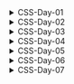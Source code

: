<details>
<summary>CSS-Day-01</summary>

### Topic:
01.	Introduction to CSS and Syntax Explanations
02.	Different Ways to Add Styles
03.	Comments
04.	Colors (Named Colors, RGB, HEX, HSL, RGBA and HSLA)
05.	Background Colors
06.	Margins
07.	Padding
08.	Units
09.	Height and Width
10.	Borders
11.	CSS Box Model

CSS(**Cascading Style Sheets**) Introduction:

inline css:

```html
<body>
    <!-- * inline way -->
    <h1 style="color:red">Lorem ipsum dolor sit amet consectetur Voluptate</h1>
</body>
```

internal css:

```html
<!DOCTYPE html>
<html lang="en">

<head>
    <meta charset="UTF-8">
    <meta http-equiv="X-UA-Compatible" content="IE=edge">
    <meta name="viewport" content="width=device-width, initial-scale=1.0">
    <title>CSS Introduction</title>
    <!-- * internal way -->
    <style>
        p {
            color: aquamarine;
        }
    </style>
</head>

<body>

    <p>Author: Reporter A | Published: 03 March 2026</p>

</body>

</html>
```

external css:

```html
<!DOCTYPE html>
<html lang="en">

<head>
    <meta charset="UTF-8">
    <meta http-equiv="X-UA-Compatible" content="IE=edge">
    <meta name="viewport" content="width=device-width, initial-scale=1.0">
    <title>CSS Introduction</title>
    <!-- * external way  -->
    <link rel="stylesheet" href="style.css">
</head>

<body>
    <h2>Similique Dolore Sint</h2
</body>

</html>
```

color scheme:

```
rgb(red,green,blue)
rgba(red,green,blue,alpha)

Hex Color #rrggbb
Double hex can be used once:
#aaffbb --> #afb

hls(hue,lightness,saturation)
```

coloring tag:

```css
h2{
    color: rgb(21, 255, 0);
    background-color:antiquewhite;
}
```

coloring id:

```css
#author-date{
    color: rgb(128, 0, 43);
    background-color: black;
}
```

coloring class:

```css
.color-paragraph {
    color: crimson;
}
```

styling specific text from a big paragraph <span> is used:

decending selector:

```css
p span {
    color: blueviolet;
}
```

```html
<p >Lorem ipsum dolor sit amet consectetur adipisicing elit. Accusantium optio exercitationem eius, inventore
        asperiores rerum perferendis, voluptate aspernatur, molestiae consectetur voluptates architecto nam animi dicta
        excepturi similique dolore sint. <span>"Nostrum?."</span> 
</p>
```

Margin in css:

```css
margin: 100px; /*four sides*/ 
margin: 100px 10px; /*top-bottom left-right; */
margin: 200px 100px 300px 50px; /*top-right-bottom-left  */
```

CSS box Model from Inspect
</details>

<details>
<summary>CSS-Day-02</summary>

### Topic:
12.	Outline
13.	Typography (Color, Background Color, Alignment, Decoration, Transformation and Spacing)
14.	Fonts (Font Family, Font Style, Font Size and Google Fonts)
15.	Font Awesome Icons
16.	Links
17.	Buttons
18.	Homework - 04: Create 10 Awesome Buttons and A List
19.	Lists
20.	Display and Visibility 

Outline:

it is used outside design of the border:

```css
.container{
    width: 75%;
    background-color: hotpink;
    padding: 25px;
    margin: 50px;
    border: 5px solid black;
    border-radius: 20px 0 20px 0;
    outline: 5px dashed blue;
    outline-offset: 10px;
}
```

Default font size:

```css
.wrapper p{
    font-size: 1rem; or 16px
}
/* 1rem == 16px */
```

Pixel vs rem vs em

```
16px = 1rem
but for em it works different relatively to that selected tag:
example 
for p , 1em = 16px
for h1 it is different.
```

Block vs Inline element:

```
A block-level element always takes up the full width available.
example : <p>

An inline element only takes up as much width as necessary.
example : <a>
***margin works only left-right***
```

inline behave as block element—>inline-block element:

```css
display: inline-block
```

Importing google font:

```css
/* select font and copy import code */
<style> @import url('https://fonts.googleapis.com/css2?family=Lato:wght@400;700;900&display=swap'); </style>
```

Link State:

```
1. Link
2. Visited
3. Active
4. Hover
```

pseudo class:

```css
a:link{
    
}
```
</details>

<details>
<summary>CSS-Day-03</summary>

### Topic:
21.	Max-Width, Min-Width, Max-Height and Min-Height
22.	Backgrounds (Image, Repeat, Size, Attachment and Position)
23.	Homework - 05: Create A Parallax Website
24.	Navigation Bar
25.	Homework - 06: Create 5 Navigation Bars

images:

```
*When an image is style with width it will auto resize height

```

view port height:

```css
.car-bg-container{
    background-image: url(https://images.unsplash.com/photo-1552176625-e47ff529b595?ixlib=rb-4.0.3&ixid=MnwxMjA3fDB8MHxwaG90by1wYWdlfHx8fGVufDB8fHx8&auto=format&fit=crop&w=869&q=80);
    width: 100%;
    height: 100vh; /* <--- */
}
```

parallax effect:

```css
.car-bg-container{
    width: 100%;
    height: 70vh;
    background-position: center;
    background-repeat: no-repeat;
    background-size: cover;
    /* background-size: contain; */
    background-attachment: fixed;  /*<---*/
}
```
</details>

<details>
<summary>CSS-Day-04</summary>

### Topic:
26.	Shadow Effects
27.	Text Effects
28.	Homework - 07: Create 3 Cards
29.	Tables
30.	Homework - 08: Create 2 Tables

Shadows:

```css
/* Mostly used for box */
/* box-shadow: x y blur colour; */
.box{
    width: 300px;
    height: 300px;
    background-color: aliceblue;
    box-shadow: 1px 1px 1px rgba(0,0,0,0.1);
    margin: 100px auto;
    border-radius: 10px;
}
```

neumorphism shadow:

```css
.neo-box{
    width: 300px;
    height: 300px;
    background-color: #e2ecee;
    margin: 100px auto;
    border-radius: 10px;
    box-shadow: 5px 5px 15px #e2ecee , -5px -5px 15px #e2ecee; /*note*/
}
/*first one will be darker , 2nd one will be lighter*/
```

Targeting nth child:

```css
tr{
    border-bottom: 1px solid rgba(0,0,0,0.1);
    cursor: pointer;
}
tr:nth-child(even){
    background-color: whitesmoke;
}
```

github:

```bash
#first time
git init
git add .
git commit -m "first commit"
git branch -M main
git remote add origin https....../name.git
git push -u origin main

#update time
git add .
git commit -m "update commit"
git push
```
</details>

<details>
<summary>CSS-Day-05</summary>

### Topic:
31.	Border Images
32.	Position and Z-Index
33.	Overflow
34.	Homework - 08: Create 2 Movie Cards

Position:

```css
1. Static - It is a default position of anything
2. Relative - position stay as it is
3. Absolute - it change its position
```

position change using position:

```css
.relative{
    width: 500px;
    height: 500px;
    background-color: crimson;
    position: relative;
}
.absolute{
    width: 100px;
    height: 100px;
    background-color: mediumturquoise;
    position: absolute;
    top: 50px;
}
```

Z index:

```css
/*it is used to make sure that the absolute element is on top of the relative element */
.relative{
    width: 500px;
    height: 500px;
    background-color: crimson;
    position: relative;
}
.absolute{
    width: 100px;
    height: 100px;
    background-color: mediumturquoise;
    position: absolute;
    top: 100px;
    left: 100px;
    z-index: 1; 
}
.absolute-2{
    width: 100px;
    height: 100px;
    background-color: purple;
    position: absolute;
    top: 150px;
    left: 150px;
}
```

Sticky Position:

```css
.logo h1{
    position: sticky;
    top: 0;
}
```

Box shadow:

```css
/* here box shadow contain {x} {y} {blur} {sprading area} {colour} */
.box-1{
    width: 500px;
    height: 500px;
    border-radius: 10px;
    background-color: rgb(0,174,214);
    margin: 100px auto;
    box-shadow: 5px 5px 20px 50px rgba(0,0,0,0.5);
}
```

neumorphism shadow inset:

```css
/*Shadow will look like inside*/
.box-2{
    width: 200px;
    height: 200px;
    border-radius: 10px;
    background-color: rgb(0,174,214);
    margin: auto;
    box-shadow: inset 5px 5px 20px rgb(2, 143, 175) , inset -5px -5px 20px rgb(9, 204, 248);
}
```

Zoom effect and Color change on hover:

```css
.card-image img:hover{
    transform: scale(1.1);
    filter: grayscale(1);
}
```

Transition:

```css
/* Transition effect declared in main class */
.card-details a{
    text-decoration: none;
    background-color: rgba(0,174,214,0.2);
    color: rgb(0,174,214);
    border-radius: 3px;
    font-size: 1.3em;
    text-transform: uppercase;
    font-weight: 600;
    letter-spacing: 3px;
    display: block;
    text-align: center;
    padding: 3px 0;
    margin-bottom: 30px;
    transition: 0.3s;  /* <-------- */
}
.card-details a:hover{
    background-color: rgb(0,174,214);
    color: white;
    letter-spacing: 8px;
}
.card-details a:active{
    background-color: rgba(0,174,214,0.8);
}
```

Font Awesome:

```bash
#font-awesome cdn:
https://cdnjs.cloudflare.com/ajax/libs/font-awesome/6.2.1/css/all.min.css
```

</details>

<details>
<summary>CSS-Day-06</summary>

### Topic:
35.	Combinators
36.	Pseudo-Classes
37.	Pseudo-Elements
38.	Transitions
39.	Homework - 09: Create 2 Navigation Bars Using Line Hover Effects

Positions revise:

```css
/*Sticky:*/
header{
    width: 100%;
    height: 100px;
    background-color: crimson;
    position: sticky;
    top: 0;
}
header h1{
    color: white;
    text-align: center;
}

/*Fixed - work on viewport*/
button{
    font-size: 2rem;
    padding: 10px;
    background-color: aqua;
    position: fixed;
}
```

Combinators:

```bash
#Descendant Combinator (.classname p) select every p
#Child combinator(.classname > p) select only direct child p
#General sibling combinator(.classname ~ p) select every sibling p
#Adjacent sibling combinator(.classname + p) select exactly p child **if other tag come first then won't work
```

Descendant Combinator:

```html
<body>
    <div class="container">
        <p>Direct Child</p>
        <h2>Direct Child</h2>
        <p>Direct Child</p>
        <p>Direct Child</p>

        <div class="banana">
            <h1>Not Direct Child</h1>
            <p>Not Direct Child</p>
        </div>

        <div class="orange">
            <h1>Not Direct Child</h1>
            <p>Not Direct Child</p>
        </div>

    </div>
</body>
```

Here I target p of container class but every non-direct child is effected which is called Descendant Combinator

```css
/* Descendant Combinator  */
.container p{
color: orange;
}
```

Child combinator targeting Direct child only (>):

```css
/* child combinator  */
.container > p {
    color: crimson;
}
```

General sibling combinator:

```css
/* General sibling combinator*/
h2 ~ p{
    color: blue;
}
```

Adjacent sibling combinator:

```css
h2 + p {
    color: green;
}
```

Link Psuedo Class:

```bash
1. Link
2. Visited
3. Hover
4. Active
```

Transition:

```bash
#Transition must be define in main psuedo class element
#but if it is define in hover then only hover will get the effect
```

```css
.container a:link ,a:visited{
    text-decoration: none;
    font-family: sans-serif;
    color: white;
    background-color: rgb(0, 174, 214);
    font-size: 2rem;
    text-transform: uppercase;
    padding: 10px 30px;
    margin: 100px;
    border-radius: 5px;
    display: inline-block;
    transition: 0.5s; /* <-------HERE----- */
}
.container a:hover{
    background-color: tomato;

}
```

Input psuedo class:

```css
input {
    font-family: sans-serif;
    font-size: 2rem;
    background-color: rgba(0, 174, 214, 0.1);
    outline: none;
    border: 3px solid rgb(0, 174, 214);
    padding: 10px;
    border-radius: 5px;
    transition: 0.5s;
}
input:focus{
border-color: tomato;
}
```

nth-child:

```bash
#every child is counted unter a parent
```

```html
<div class="container">
        <h2>Names:</h2>
        <p>Lorem</p>
        <p>Naruto</p>
        <p>Kira</p>
        <p>Nami</p>
        <p>TT</p>
    </div>
```

Here Naruto will be effected by nth-child(3) though it is 2nd p:

```css
.container p:nth-child(3){
    color: crimson;
}
.container p:last-child{
    color: blue;
}
```

nth-child(even):

```html
<body>
    <div class="container">
        <h2>Names:</h2>
        <p>Lorem</p>
        <p>Naruto</p>
        <p>Kira</p>
        <p>Nami</p>
        <p>TT</p>
    </div>
</body>
```

```css
.container p:nth-child(even){
    color: crimson;
}
```

nth-child(odd):

```html
<body>
    <div class="container">
        <h2>Names:</h2>
        <p>Lorem</p>
        <p>Naruto</p>
        <p>Kira</p>
        <p>Nami</p>
        <p>TT</p>
    </div>
</body>
```

```css
.container p:nth-child(odd){
    color: crimson;
}
```

nth-child(2n):

```html
<body>
    <div class="container">
        <h2>Names:</h2>
        <p>Lorem</p>
        <p>Naruto</p>
        <p>Kira</p>
        <p>Nami</p>
        <p>TT</p>
    </div>
</body>
```

```css
.container p:nth-child(2n){
    color: crimson;
}
```

Transition;

```bash
#transition: property-name duration timing-function delay;
#ease - slow then fast then slow
#ease-in - slow then fast
#ease-out - fast then slow 
#linear same speed 
#cubic-bezier(n,n,n,n) - custom speed  

#default transition is ease
```

```html
<body>
    <div class="container">
        <div class="box"></div>
    </div>
</body>
```

```css
*{
    margin: 0;
    padding: 0;
}
.container{
    width: 100%;
    height: 50vh;
    background-color: crimson;
    padding: 50px;
    
}
.container:hover .box{
transform: translateX(500px);

}
.box{
    width: 100px;
    height: 100px;
    background-color: mediumturquoise;
    padding: 10px;
    /* transition: property-name duration timing-function delay; */
    transition: transform 5s cubic-bezier(1,0.5,0.5,1) 2s;
    /* ease - slow then fast then slow */
    /* ease-in - slow then fast */
    /* ease-out - fast then slow */
    /* linear same speed */
    /* cubic-bezier(n,n,n,n) - custom speed  */
}
```

Psuedo element (::)

understanding:

```html
<!DOCTYPE html>
<html lang="en">
<head>
    <meta charset="UTF-8">
    <meta http-equiv="X-UA-Compatible" content="IE=edge">
    <meta name="viewport" content="width=device-width, initial-scale=1.0">
    <title>psuedo element test</title>
    <style>
        h1::after{
        content: " World";
        }
        h1::before{
            content: "Big ";
        }
    </style>
</head>
<body>
    <h1>Hello</h1>
</body>
</html>
```

psuedo element transform:

```html
<nav>
        <ul>
            <a href="">Home</a>
            <a href="">Product</a>
            <a href="">Order</a>
            <a href="">About</a>
            <a href="">Contact</a>
        </ul>
    </nav>
```

```css
*{
margin: 0;
padding: 0;
}
nav{
    background-color: #222;
}
ul{
    text-align: center;
    padding: 20px;
}
ul a{
    text-decoration: none;
    color: white;
    font-family: sans-serif;
    font-size: 1.3rem;
    margin: 20px;
    position: relative;
    transition: color 0.2s linear;
    position: relative;
}
ul a:hover{
    color: rgb(0, 174, 214);
}
ul a::after{
position: absolute;
content: "";
width: 0%;
height: 3px;
background-color: rgb(0, 174, 214);
bottom: -5px;
left: 0;
transition: width 0.5s cubic-bezier(0.65,-1.13,0.3,2.18),transform 0.5s cubic-bezier(0.65,-1.13,0.3,2.18);
transform: translateX(-100px);
visibility: hidden;
}
ul a:hover::after{
    width: 100%;
    transform: translateX(0px);
    visibility: visible;
}
```

in transform we can use “all” :

```css
ul a::after{
position: absolute;
content: "";
width: 0%;
height: 3px;
background-color: rgb(0, 174, 214);
bottom: -5px;
left: 0;
transition: width 0.5s cubic-bezier(0.65,-1.13,0.3,2.18),transform 0.5s cubic-bezier(0.65,-1.13,0.3,2.18);
/* also it can be written as: */
transition: all 0.5s cubic-bezier(0.65,-1.13,0.3,2.18);
transform: translateX(-100px);
visibility: hidden;
}
ul a:hover::after{
    width: 100%;
    transform: translateX(0px);
    visibility: visible;
}
```

Whenever we need element for animation content property must there :

```css
ul a::after{
    content: ""; /*empty but still need to be written*/
}
```

Here when hover “after” element will be effected:

```css
ul a::after{
    content: "";
    position: absolute;
    width: 0%;
    height: 3px;
    background-color: rgb(0,174,214);
    bottom: -5px;
    left: 0;
    border-radius: 1.5px;
    transition: width 0.2s linear;
}
ul a:hover::after{
    width: 100%;
}
```

Special note on transition:

```bash
#Don't write transition property on psuedo class
#It should be written in psuedo element and main element
```

psuedo element navbar animation:

```html
<body>
    <nav>
        <ul>
            <a href="#">Home</a>
            <a href="#">Product</a>
            <a href="#">Order</a>
            <a href="#">About</a>
            <a href="#">Contact</a>
        </ul>
    </nav>
</body>
```

```css
*{
    margin: 0;
    padding: 0;
}
nav{
    background-color: #222;
}
ul{
    text-align: center;
    padding: 20px;
}
ul a{
    text-decoration: none;
    font-family: sans-serif;
    color: white;
    font-size: 1.5rem;
    margin: 0 20px;
    position: relative;
    transition: all 0.2s linear;
    position: relative;
}
ul a:hover{
    color: rgb(0, 174, 214);
}
ul a::after{
    content: "";
    position: absolute;
    width: 100%;
    height: 3px;
    background-color: rgb(0,174,214);
    bottom: -5px;
    left: 0;
    border-radius: 1.5px;
    transition: transform 0.3s cubic-bezier(0.39, -0.5, 0.65, 1.61);
    transform: translateX(-50px);
    visibility: hidden;
}
ul a:hover::after{
    visibility: visible;
    transform: translateX(0px);
}
```

Triangle design with border

```css
.box{
    width: 0px;
    height: 0px;
    /* background-color: crimson; */
    /* border: 50px solid black; */
    border-top: 300px solid black;
    /* border-bottom: 300px solid crimson; */
    border-left: 300px solid white;
    border-right: 300px solid white;
}
```

Triangle design with border (right indicate arrow):

```css
/*if arrow indicate rightside , leftside will have solor other two (top,bottom) transparent*/
.tooltip::before{
    content: "";
    width: 0;
    height: 0;
    border-top: 5px solid transparent;
    border-left: 8px solid #222;
    border-bottom: 5px solid transparent;
    margin-right: 7px;
}
```

Note on coordinate system:

```bash
#We use svg coordinate system
```

Tooltip;

```css
<body>
    <h1 title="Cascading Style Sheet" >CSS</h1>
</body>
```

Showing attribute content in psuedo element:

```html
<body>
    <p><abbr data-tooltip="JavaScript" class="tooltip">JS</abbr></p>
</body>
```

```css
.tooltip{
    cursor: grab;
    position: relative;
}
.tooltip::after{
    position: absolute;    
    content: attr(data-tooltip);
}
```

Custom Attribute:

```html
<body>
    <p><abbr data-tooltip ="JavaScript">JS</abbr></p>
</body>
```

Custom Tooltip (left position)

```html
<body>
    <p><abbr data-tooltip="JavaScript" class="tooltip">JS</abbr></p>
</body>
```

```css
* {
    margin: 0;
    padding: 0;
}
body {
    background-color: aliceblue;
    color: rgb(0, 174, 214);
    font-family: sans-serif;
    font-size: 3rem;
    font-weight: bold;
    text-align: center;
    margin: 100px 0;
}
.tooltip{
    cursor: grab;
    position: relative;
}

.tooltip::after, .tooltip::before{
    position: absolute;
    top: 50%;
    right: 100%;
    transform: translate(0,-50%);
    margin-right: 15px;
    opacity: 0;
    visibility: hidden;
    transition: opacity 1s;
}
.tooltip:hover::after, .tooltip:hover::before{
    opacity: 1;
    visibility: visible;
}
.tooltip::after{    
    content: attr(data-tooltip);
    color: #fff;
    background-color: #222;
    font-size: 0.3em;
    font-weight: normal;
    padding: 10px;
    border-radius: 3px;
}
.tooltip::before{
    content: "";
    width: 0;
    height: 0;
    border-top: 5px solid transparent;
    border-left: 8px solid #222;
    border-bottom: 5px solid transparent;
    margin-right: 7px;
}
```

Custom Tooltip (top position)

```css
* {
    margin: 0;
    padding: 0;
}
body {
    background-color: aliceblue;
    color: rgb(0, 174, 214);
    font-family: sans-serif;
    font-size: 3rem;
    font-weight: bold;
    text-align: center;
    margin: 100px 0;
}
.tooltip {
    cursor: grab;
    position: relative;
}

.tooltip::after,
.tooltip::before {
    position: absolute;
    /* left tooltip */
    /* top: 50%;
    right: 100%;
    transform: translate(0, -50%); 
    margin-right: 15px;*/
/* top tooltip  */
    bottom: 100%;
    left: 50%;
    transform: translate(-50%, 0);
    margin-bottom: 15px;
    opacity: 0;
    visibility: hidden;
    transition: opacity 1s;
}
.tooltip:hover::after,
.tooltip:hover::before {
    opacity: 1;
    visibility: visible;
}
.tooltip::after {
    content: attr(data-tooltip);
    color: #fff;
    background-color: #222;
    font-size: 0.3em;
    font-weight: normal;
    padding: 10px;
    border-radius: 3px;
}
.tooltip::before {
    content: "";
    width: 0;
    height: 0;
    /* left tooltip */
    /* border-top: 5px solid transparent;
    border-left: 8px solid #222;
    border-bottom: 5px solid transparent; 
    margin-right: 7px;*/
    /* top tooltip  */
    border-top: 8px solid #222;
    border-left: 5px solid transparent;
    border-right: 5px solid transparent;
    margin-bottom: 7px;
}
```

Custom Tooltip (bottom position)

```css
* {
    margin: 0;
    padding: 0;
}
body {
    background-color: aliceblue;
    color: rgb(0, 174, 214);
    font-family: sans-serif;
    font-size: 3rem;
    font-weight: bold;
    text-align: center;
    margin: 100px 0;
}
.tooltip {
    cursor: grab;
    position: relative;
}

.tooltip::after,
.tooltip::before {
    position: absolute;
    /* left tooltip */
    /* top: 50%;
    right: 100%;
    transform: translate(0, -50%); 
    margin-right: 15px;*/
    /* top tooltip  */
    /* bottom: 100%;
    left: 50%;
    transform: translate(-50%, 0);
    margin-bottom: 15px; */
    /* bottom tooltip  */
    top: 100%;
    left: 50%;
    transform: translate(-50%, 0);
    margin-top: 15px;
    opacity: 0;
    visibility: hidden;
    transition: opacity 1s;
}
.tooltip:hover::after,
.tooltip:hover::before {
    opacity: 1;
    visibility: visible;
}
.tooltip::after {
    content: attr(data-tooltip);
    color: #fff;
    background-color: #222;
    font-size: 0.3em;
    font-weight: normal;
    padding: 10px;
    border-radius: 3px;
}
.tooltip::before {
    content: "";
    width: 0;
    height: 0;
    /* left tooltip */
    /* border-top: 5px solid transparent;
    border-left: 8px solid #222;
    border-bottom: 5px solid transparent; 
    margin-right: 7px;*/
    /* top tooltip  */
    /* border-top: 8px solid #222;
    border-left: 5px solid transparent;
    border-right: 5px solid transparent; */
    /* bottom tooltip  */
    border-bottom: 8px solid #222;
    border-left: 5px solid transparent;
    border-right: 5px solid transparent;
    margin-top: 7px;
}
```
</details>

<details>
<summary>CSS-Day-07</summary>

### Topic:
40.	Opacity
41.	Dropdowns
42.	Box Sizing
43.	Gradients
44.	Transforms
45.	Homework - 10: Create 1 Navigation Bar Including Dropdowns
46.	Homework - 11: Create 1 Product Card Using Gradients
47. Attribute Selectors
48. Forms
49. Homework - 12: Create 1 Form
50. Tooltip
51. Homework - 13: Create 1 Tooltip
52. Styling Images
53. Image Reflection
54. Object Property
55. Masking
56. Multiple Columns
57. Homework - 14: Create 2 Image Gallery
58. Specificity
59. !important
60. CSS Variables
61. Math Functions
62. Animations
63. Homework - 15: Create 1 Animation

box size problem:

```css
.box-1{
    width:300px;
    height:400px;
    background-color:crimson;
    /* padding: 20px; */
    /* border: 10px solid black; */
}
.box-2{
    width:300px;
    height:400px;
    background-color:crimson;
}
```

solution is to use box sizing property

```css
.box-1{
    width:300px;
    height:400px;
    background-color:crimson;
    /* padding: 20px; */
    border: 10px solid black;
    /*box sizing default is content-box */
    box-sizing: border-box;
}
.box-2{
    width:300px;
    height:400px;
    background-color:crimson;
}
```

Universal selector :

```css
*{
    margin: 0;
    padding: 0;
    box-sizing: border-box;
}
```

Column:

```css
p{
    font-family: sans-serif;
    font: 1.3em;
    line-height: 1.3;
    text-align: justify;
    padding: 25px;
    column-count: 3;
    column-gap: 30px;
    column-rule: 1px solid rgba(0 0 0 /0.3);
}
```

Filter:

```css
.image-container{
    width:350px;
    height:500px;
    overflow: hidden;
    margin: 100px auto;
    filter: drop-shadow(5px 5px 10px black);
}
.image-container img{
    width:100%;
    /* filter: blur(5px); */
    /* filter: brightness(3); */
    /* filter: contrast(2); */
    /* filter: grayscale(0.5); */
    /* filter: hue-rotate(30deg); */
    /* filter: invert(2); */
    /* filter: opacity(0.3); */
    /* filter: saturate(2); */
    filter: sepia(3);

}
```

Middle position :

```bash
div {
    width: 400px;
    height: 400px;
    background-color: crimson;
    /* middle position  */
    position: absolute;
    top: 50%;
    left: 50%;
    transform: translate(-50%, -50%);
}
```

Transform :

```bash
div {
    width: 400px;
    height: 400px;
    background-color: crimson;
    /* middle position  */
    /* position: absolute;
    top: 50%;
    left: 50%;
    transform: translate(-50%, -50%); */
    /* transform: rotate(50deg); */
    /* transform: scale(1.5); */
    /* transform: scale(1.5); */
    /* transform: skew(30deg); */
    /* transform: translateX(100px); */
    /* transform: translateY(100px); */
    transform: translate(100px,100px);
}
```

Gradient:

```bash
# Linear Gradient (min 2 color)
# Radial gradient
```

Linear Gradient different ways :

```css
/* background-image: linear-gradient(deeppink, purple);
        background-image: linear-gradient(to left , deeppink, purple);
    background-image: linear-gradient(to right , deeppink, purple);
    background-image: linear-gradient(to top , deeppink, purple);
    background-image: linear-gradient(to bottom , deeppink, purple); 
        background-image: linear-gradient(to left top , deeppink, purple);*/
    background-image: linear-gradient(35deg , deeppink, purple);
```

Linear Gradient different ways :

```css
/* background-image: radial-gradient(closest-side at 200px 100px, tomato , crimson); */
    background-image: radial-gradient(farthest-corner at 0px 400px, tomato , crimson);
```

Gradient:

```html

<body>
    <div></div>
</body>
```

```css
div {
    width: 400px;
    height: 400px;
    /* background-color: deeppink; */
    border: 1px solid lightgray;
    position: absolute;
    top: 50%;
    left: 50%;
    transform: translate(-50%, -50%);
    /* background-image: linear-gradient(deeppink, purple);
    background-image: linear-gradient(to left , deeppink, purple);
    background-image: linear-gradient(to right , deeppink, purple);
    background-image: linear-gradient(to top , deeppink, purple);
    background-image: linear-gradient(to bottom , deeppink, purple); 
    background-image: linear-gradient(to left top , deeppink, purple);
    background-image: linear-gradient(35deg, deeppink, purple);
    background-image: linear-gradient(35deg, deeppink 60%, purple 80%);
    background-image: repeating-linear-gradient(35deg, deeppink 60%, purple 80%);*/
    
    /* background-image: radial-gradient(closest-side at 200px 100px, tomato , crimson); 
    background-image: radial-gradient(farthest-corner at 0px 400px, tomato , crimson);*/
}
```

Simple animation (using transition):

```html
<body>
    <div class="parent">
        <div class="child"></div>
    </div>
</body>
```

```css
.parent{
    width: 100%;
    height: 75vh;
    background-color: crimson;
}
.child{
    width: 50px;
    height: 50px;
    background-color: mediumaquamarine;
    transition: transform 0.5s linear;
}
.parent:hover .child{
    transform: translateX(800px);
}
```

Animation;

```css
/* animation: name duration timing-function delay iteration-count direction fill-mode; */

```

Keyframe Animation :

```html
<body>
    <div class="parent">
        <div class="child"></div>
    </div>
</body>
```

```css
.parent{
    width: 100%;
    height: 500px;
    background-color: crimson;
    position: relative;
}
.child{
    width: 50px;
    height: 50px;
    border-radius: 50%;
    background-color: mediumaquamarine;
    animation: kick 5s linear  0s infinite;
    position: absolute;
    bottom: 0;
}
/* @keyframes kick {
    from {
        transform: translate(0,0);
    }
    to {
        transform: translate(500px,0);
    }
} */
/*----------also it can be written like this--------------*/
@keyframes kick {
    0% {
        transform: translate(0,0);
    }
    50% {
        transform: translate(500px,0);
    }
    75% {
        transform: translate(500px,-400px);
    }
    100%{
        transform: translate(0,0);
    }
}
```

Typewriter animation using animation steps() forwards

```html
<body>
    <h1>Typewriter animation go.....!</h1>
</body>
```

```css
* {
    margin: 0;
    padding: 0;
    box-sizing: border-box;
    scroll-behavior: smooth;
}
body {
    font-family: "Courier New", Courier, monospace;
    text-align: center;
    background-color: antiquewhite;
}
h1 {
    color: #444;
    position: relative;
    display: inline-block;
    margin-top: 300px;
}
h1::before,
h1::after {
    content: "";
    position: absolute;
    top: 0;
    left: 0;
    right: 0;
    bottom: 0;
}
h1::before {
    background-color: antiquewhite;
    animation: typewriter 6s steps(29) forwards 1s;
}
h1::after{
    width: 0.1em;
    background-color: #444;
    animation: typewriter 6s steps(29) forwards 1s,
    blink 0.75s steps(29) forwards 1s infinite;
}
@keyframes typewriter {
    to {
    left: 100%;
    }
}
@keyframes blink {
    to{
        background-color: transparent;
    }
}
```
</details>